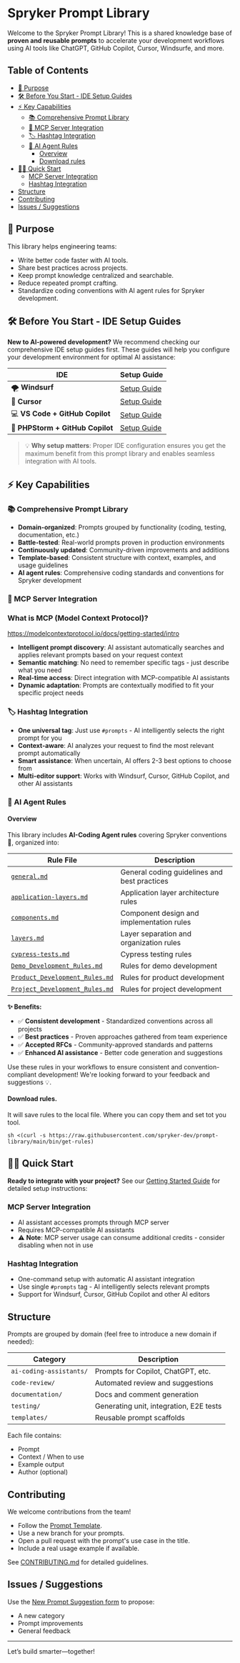 # Spryker Prompt Library

Welcome to the Spryker Prompt Library! This is a shared knowledge base of **proven and reusable prompts** to accelerate your development workflows using AI tools like ChatGPT, GitHub Copilot, Cursor, Windsurfe, and more.

## Table of Contents

- [🚀 Purpose](#-purpose)
- [🛠️ Before You Start - IDE Setup Guides](#️-before-you-start---ide-setup-guides)
- [⚡ Key Capabilities](#-key-capabilities)
  - [📚 Comprehensive Prompt Library](#-comprehensive-prompt-library)
  - [🔌 MCP Server Integration](#-mcp-server-integration)
  - [🏷️ Hashtag Integration](#️-hashtag-integration)
  - [🤖 AI Agent Rules](#-ai-agent-rules)
    - [Overview](#overview)
    - [Download rules](#download-rules)
- [🏃‍♂️ Quick Start](#️-quick-start)
  - [MCP Server Integration](#mcp-server-integration)
  - [Hashtag Integration](#hashtag-integration)
- [Structure](#structure)
- [Contributing](#contributing)
- [Issues / Suggestions](#issues--suggestions)


## 🚀 Purpose

This library helps engineering teams:
- Write better code faster with AI tools.
- Share best practices across projects.
- Keep prompt knowledge centralized and searchable.
- Reduce repeated prompt crafting.
- Standardize coding conventions with AI agent rules for Spryker development.

## 🛠️ Before You Start - IDE Setup Guides

**New to AI-powered development?** We recommend checking our comprehensive IDE setup guides first. These guides will help you configure your development environment for optimal AI assistance:

| IDE | Setup Guide |
|-----|-------------|
| 🌪️ **Windsurf** | [Setup Guide](tools_setup/windsurf-setup.md) |
| 🎯 **Cursor** | [Setup Guide](tools_setup/cursor-setup.md) |
| 💻 **VS Code + GitHub Copilot** | [Setup Guide](tools_setup/vscode-setup.md) |
| 🧠 **PHPStorm + GitHub Copilot** | [Setup Guide](tools_setup/phpstorm-setup.md) |

> 💡 **Why setup matters**: Proper IDE configuration ensures you get the maximum benefit from this prompt library and enables seamless integration with AI tools.

## ⚡ Key Capabilities

### 📚 Comprehensive Prompt Library
- **Domain-organized**: Prompts grouped by functionality (coding, testing, documentation, etc.)
- **Battle-tested**: Real-world prompts proven in production environments
- **Continuously updated**: Community-driven improvements and additions
- **Template-based**: Consistent structure with context, examples, and usage guidelines
- **AI agent rules**: Comprehensive coding standards and conventions for Spryker development

### 🔌 MCP Server Integration

### What is MCP (Model Context Protocol)?
https://modelcontextprotocol.io/docs/getting-started/intro

- **Intelligent prompt discovery**: AI assistant automatically searches and applies relevant prompts based on your request context
- **Semantic matching**: No need to remember specific tags - just describe what you need
- **Real-time access**: Direct integration with MCP-compatible AI assistants
- **Dynamic adaptation**: Prompts are contextually modified to fit your specific project needs

### 🏷️ Hashtag Integration
- **One universal tag**: Just use `#prompts` - AI intelligently selects the right prompt for you
- **Context-aware**: AI analyzes your request to find the most relevant prompt automatically
- **Smart assistance**: When uncertain, AI offers 2-3 best options to choose from
- **Multi-editor support**: Works with Windsurf, Cursor, GitHub Copilot, and other AI assistants

### 🤖 AI Agent Rules

#### Overview

This library includes **AI-Coding Agent rules** covering Spryker conventions 📜, organized into:

| Rule File | Description |
|-----------|-------------|
| [`general.md`](rules/shared/general.md) | General coding guidelines and best practices |
| [`application-layers.md`](rules/shared/application-layers.md) | Application layer architecture rules |
| [`components.md`](rules/shared/components.md) | Component design and implementation rules |
| [`layers.md`](rules/shared/layers.md) | Layer separation and organization rules |
| [`cypress-tests.md`](rules/cypress/cypress-tests.md) | Cypress testing rules |
| [`Demo_Development_Rules.md`](rules/RFC/Demo_Development_Rules.md) | Rules for demo development |
| [`Product_Development_Rules.md`](rules/RFC/Product_Development_Rules.md) | Rules for product development |
| [`Project_Development_Rules.md`](rules/RFC/Project_Development_Rules.md) | Rules for project development |


**✨ Benefits:**
- ✅ **Consistent development** - Standardized conventions across all projects
- ✅ **Best practices** - Proven approaches gathered from team experience
- ✅ **Accepted RFCs** - Community-approved standards and patterns
- ✅ **Enhanced AI assistance** - Better code generation and suggestions

Use these rules in your workflows to ensure consistent and convention-compliant development! We're looking forward to your feedback and suggestions 💡.

#### Download rules.

It will save rules to the local file. Where you can copy them and set tot you tool.
```shell
sh <(curl -s https://raw.githubusercontent.com/spryker-dev/prompt-library/main/bin/get-rules)
```

## 🏃‍♂️ Quick Start

**Ready to integrate with your project?** See our [Getting Started Guide](GETTING_STARTED.md) for detailed setup instructions:

### MCP Server Integration
- AI assistant accesses prompts through MCP server
- Requires MCP-compatible AI assistants
- ⚠️ **Note**: MCP server usage can consume additional credits - consider disabling when not in use

### Hashtag Integration
- One-command setup with automatic AI assistant integration
- Use single `#prompts` tag - AI intelligently selects relevant prompts
- Support for Windsurf, Cursor, GitHub Copilot and other AI editors

## Structure

Prompts are grouped by domain (feel free to introduce a new domain if needed):

| Category        | Description                                 |
|----------------|---------------------------------------------|
| `ai-coding-assistants/` | Prompts for Copilot, ChatGPT, etc. |
| `code-review/`          | Automated review and suggestions   |
| `documentation/`        | Docs and comment generation        |
| `testing/`              | Generating unit, integration, E2E tests |
| `templates/`            | Reusable prompt scaffolds          |

Each file contains:
- Prompt
- Context / When to use
- Example output
- Author (optional)

## Contributing

We welcome contributions from the team!

- Follow the [Prompt Template](prompts/templates/prompt-template.md).
- Use a new branch for your prompts.
- Open a pull request with the prompt's use case in the title.
- Include a real usage example if available.

See [CONTRIBUTING.md](CONTRIBUTING.md) for detailed guidelines.

## Issues / Suggestions

Use the [New Prompt Suggestion form](../../issues/new?template=new_prompt_suggestion.yml) to propose:
- A new category
- Prompt improvements
- General feedback

---

Let’s build smarter—together!
